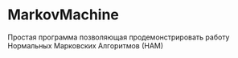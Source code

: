 # MarkovMachine
Простая программа позволяющая продемонстрировать работу Нормальных Марковских Алгоритмов (НАМ)
